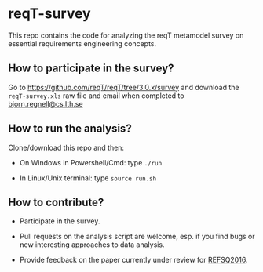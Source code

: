 # reqT-survey
This repo contains the code for analyzing the reqT metamodel survey on essential requirements engineering concepts.

## How to participate in the survey?
Go to https://github.com/reqT/reqT/tree/3.0.x/survey and download the `reqT-survey.xls` raw file and email when completed to bjorn.regnell@cs.lth.se

## How to run the analysis?

Clone/download this repo and then:

* On Windows in Powershell/Cmd: type `./run`

* In Linux/Unix terminal: type `source run.sh`

## How to contribute?

* Participate in the survey. 

* Pull requests on the analysis script are welcome, esp. if you find bugs or new interesting approaches to data analysis. 

* Provide feedback on the paper currently under review for [REFSQ2016].

[REFSQ2016]: http://refsq.org